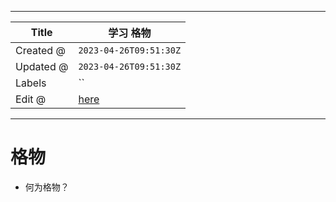 -----

| Title     | 学习 格物                                           |
| --------- | ----------------------------------------------- |
| Created @ | `2023-04-26T09:51:30Z`                          |
| Updated @ | `2023-04-26T09:51:30Z`                          |
| Labels    | \`\`                                            |
| Edit @    | [here](https://github.com/junxnone/s/issues/16) |

-----

# 格物

  - 何为格物？
